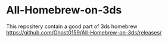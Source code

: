 # All-Homebrew-on-3ds
This repositery contain a good part of 3ds homebrew
https://github.com/Ghost0159/All-Homebrew-on-3ds/releases/
